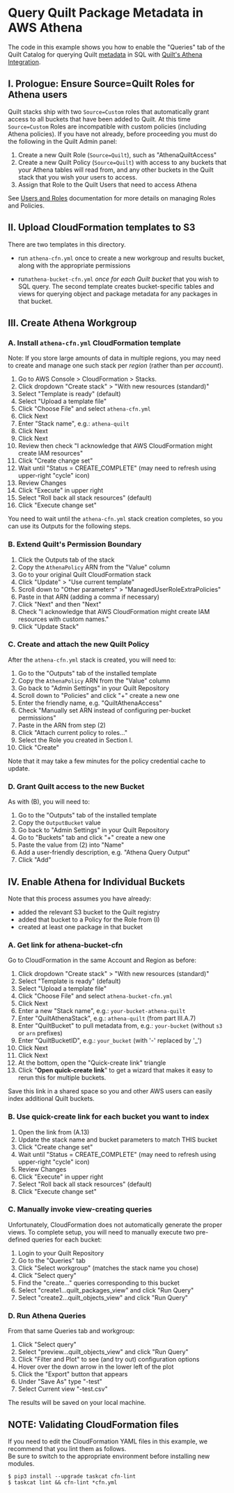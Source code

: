# Query Quilt Package Metadata in AWS Athena

The code in this example shows you how to enable the "Queries"
tab of the Quilt Catalog for querying Quilt [metadata](https://docs.quiltdata.com/catalog/metadata)
in SQL with [Quilt's Athena Integration](https://docs.quiltdata.com/advanced/athena).

## I. Prologue: Ensure Source=Quilt Roles for Athena users

Quilt stacks ship with two `Source=Custom` roles that
automatically grant access to all buckets that have been added to Quilt.
At this time `Source=Custom` Roles are incompatible with custom policies
(including Athena policies). If you have not already,
before proceeding you must do the following in the Quilt Admin panel:

1. Create a new Quilt Role (`Source=Quilt`), such as "AthenaQuiltAccess"
1. Create a new Quilt Policy (`Source=Quilt`) with access to any
buckets that your Athena tables will read from, and any other buckets
in the Quilt stack that you wish your users to access.
1. Assign that Role to the Quilt Users that need to access Athena

See [Users and Roles](https://docs.quiltdata.com/catalog/admin)
documentation for more details on managing Roles and Policies.

## II. Upload CloudFormation templates to S3

There are two templates in this directory.

* run `athena-cfn.yml` once to create a new workgroup and results bucket, along
with the appropriate permissions

* run`athena-bucket-cfn.yml` *once for each Quilt bucket* that you wish to SQL query.
The second template creates bucket-specific tables and views for querying object
and package metadata for any packages in that bucket.

## III. Create Athena Workgroup

### A. Install `athena-cfn.yml` CloudFormation template

Note: If you store large amounts of data in multiple regions, you may need to
create and manage one such stack per _region_ (rather than per _account_).

1. Go to AWS Console > CloudFormation > Stacks.
1. Click dropdown "Create stack" > "With new resources (standard)"
1. Select "Template is ready" (default)
1. Select "Upload a template file"
1. Click "Choose File" and select `athena-cfn.yml`
1. Click Next
1. Enter "Stack name", e.g.: `athena-quilt`
1. Click Next
1. Click Next
1. Review then check "I acknowledge that AWS CloudFormation might create IAM resources"
1. Click "Create change set"
1. Wait until "Status = CREATE_COMPLETE" (may need to refresh using upper-right "cycle" icon)
1. Review Changes
1. Click "Execute" in upper right
1. Select "Roll back all stack resources" (default)
1. Click "Execute change set"

You need to wait until the `athena-cfn.yml` stack creation completes,
so you can use its Outputs for the following steps.

### B. Extend Quilt's Permission Boundary

1. Click the Outputs tab of the stack
1. Copy the `AthenaPolicy` ARN from the "Value" column
1. Go to your original Quilt CloudFormation stack
1. Click "Update" > "Use current template"
1. Scroll down to "Other parameters" > "ManagedUserRoleExtraPolicies"
1. Paste in that ARN (adding a comma if necessary)
1. Click "Next" and then "Next"
1. Check "I acknowledge that AWS CloudFormation might create IAM resources with custom names."
1. Click "Update Stack"


### C. Create and attach the new Quilt Policy

After the `athena-cfn.yml` stack is created, you will need to:

1. Go to the "Outputs" tab of the installed template
1. Copy the `AthenaPolicy` ARN from the "Value" column
1. Go back to "Admin Settings" in your Quilt Repository
1. Scroll down to "Policies" and click "+" create a new one
1. Enter the friendly name, e.g. "QuiltAthenaAccess"
1. Check "Manually set ARN instead of configuring per-bucket permissions"
1. Paste in the ARN from step (2)
1. Click "Attach current policy to roles..."
1. Select the Role you created in Section I.
1. Click "Create"

Note that it may take a few minutes for the policy credential cache to update.

### D. Grant Quilt access to the new Bucket

As with (B), you will need to:

1. Go to the "Outputs" tab of the installed template
1. Copy the `OutputBucket` value
1. Go back to "Admin Settings" in your Quilt Repository
1. Go to "Buckets" tab and click "+" create a new one
1. Paste the value from (2) into "Name"
1. Add a user-friendly description, e.g. "Athena Query Output"
1. Click "Add"

## IV. Enable Athena for Individual Buckets

Note that this process assumes you have already:
* added the relevant S3 bucket to the Quilt registry
* added that bucket to a Policy for the Role from (I)
* created at least one package in that bucket

### A. Get link for athena-bucket-cfn

Go to CloudFormation in the same Account and Region as before:

1. Click dropdown "Create stack" > "With new resources (standard)"
1. Select "Template is ready" (default)
1. Select "Upload a template file"
1. Click "Choose File" and select `athena-bucket-cfn.yml`
1. Click Next
1. Enter a new "Stack name", e.g.: `your-bucket-athena-quilt`
1. Enter "QuiltAthenaStack", e.g.: `athena-quilt` (from part III.A.7)
1. Enter "QuiltBucket" to pull metadata from, e.g.: `your-bucket` (without `s3` or `arn` prefixes)
1. Enter "QuiltBucketID", e.g.: `your_bucket` (with '-' replaced by '_')
1. Click Next
1. Click Next
1. At the bottom, open the "Quick-create link" triangle
1. Click "**Open quick-create link**" to get a wizard that makes it easy to
rerun this for multiple buckets.

Save this link in a shared space so you and other AWS users can easily index additional Quilt buckets.

### B. Use quick-create link for each bucket you want to index

1. Open the link from (A.13)
1. Update the stack name and bucket parameters to match THIS bucket
1. Click "Create change set"
1. Wait until "Status = CREATE_COMPLETE" (may need to refresh using upper-right "cycle" icon)
1. Review Changes
1. Click "Execute" in upper right
1. Select "Roll back all stack resources" (default)
1. Click "Execute change set"

### C. Manually invoke view-creating queries

Unfortunately, CloudFormation does not automatically generate the proper views.
To complete setup, you will need to manually execute two pre-defined queries for each bucket:

1. Login to your Quilt Repository
1. Go to the "Queries" tab
1. Click "Select workgroup" (matches the stack name you chose)
1. Click "Select query"
1. Find the "create..." queries corresponding to this bucket
1. Select "create1...quilt_packages_view" and click "Run Query"
1. Select "create2...quilt_objects_view" and click "Run Query"

### D. Run Athena Queries

From that same Queries tab and workgroup:

1. Click "Select query"
1. Select "preview...quilt_objects_view" and click "Run Query"
1. Click "Filter and Plot" to see (and try out) configuration options
1. Hover over the down arrow in the lower left of the plot
1. Click the "Export" button that appears
1. Under "Save As" type "<bucket-name>-test"
1. Select Current view "<bucket-name>-test.csv"

The results will be saved on your local machine.

## NOTE: Validating CloudFormation files

If you need to edit the CloudFormation YAML files in this example,
we recommend that you lint them as follows.  
Be sure to switch to the appropriate environment before installing new modules.

```
$ pip3 install --upgrade taskcat cfn-lint
$ taskcat lint && cfn-lint *cfn.yml
```
